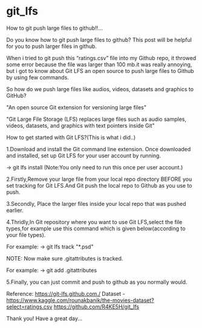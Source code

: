 # git_lfs

How to git push large files to github!!...

Do you know how to git push large files to github? This post will be helpful for you to push larger files in github.

When i tried to git push this “ratings.csv” file into my Github repo, it throwed some error because the file was larger than 100 mb.it was really annoying, but i got to 
know about Git LFS an open source to push large files to Github by using few commands.

So how do we push large files like audios, videos, datasets and graphics to GitHub?  

"An open source Git extension for versioning large files"

"Git Large File Storage (LFS) replaces large files such as
audio samples, videos, datasets, and graphics with text pointers inside Git"

How to get started with Git LFS?(This is what i did..)

1.Download and install the Git command line extension. Once downloaded and installed, 
set up Git LFS for your user account by running.

 -> git lfs install (Note:You only need to run this once per user account.)

2.Firstly,Remove your large file from your local repo directory BEFORE you set tracking for Git LFS.And Git push the local repo to Github as you use to push.

3.Secondly, Place the larger files inside your local repo that was pushed earlier.

4.Thridly,In Git repository where you want to use Git LFS,select the file types,for example use this command which is given below(according to your file types).

For example:
-> git lfs track "*.psd"

 NOTE: Now make sure .gitattributes is tracked.

For example:
-> git add .gitattributes

5.Finally, you can just commit and push to github as you normally would.


Reference: 
https://git-lfs.github.com./
Dataset - https://www.kaggle.com/rounakbanik/the-movies-dataset?select=ratings.csv
https://github.com/R4KE5H/git_lfs




Thank you! Have a great day...
